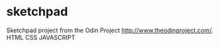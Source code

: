 # sketchpad
Sketchpad project from the Odin Project http://www.theodinproject.com/. HTML CSS JAVASCRIPT
